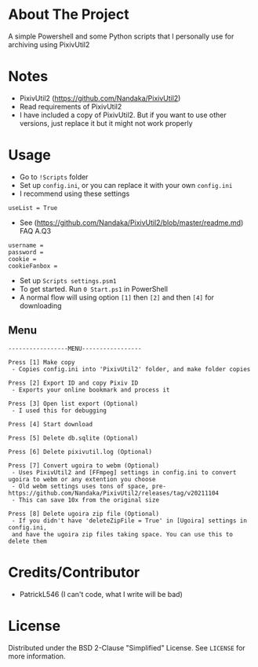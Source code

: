 # About The Project
A simple Powershell and some Python scripts that I personally use for archiving using PixivUtil2

# Notes
 - PixivUtil2 (https://github.com/Nandaka/PixivUtil2)
 - Read requirements of PixivUtil2
 - I have included a copy of PixivUtil2. But if you want to use other versions, just replace it but it might not work properly

# Usage
 - Go to `!Scripts` folder
 - Set up `config.ini`, or you can replace it with your own `config.ini`
 - I recommend using these settings
```
useList = True
```
 - See (https://github.com/Nandaka/PixivUtil2/blob/master/readme.md) FAQ A.Q3
```
username =
password =
cookie =
cookieFanbox =
```
 - Set up `Scripts settings.psm1`
 - To get started. Run `0 Start.ps1` in PowerShell
 - A normal flow will using option `[1]` then `[2]` and then `[4]` for downloading

## Menu
```
-----------------MENU-----------------

Press [1] Make copy
 - Copies config.ini into 'PixivUtil2' folder, and make folder copies

Press [2] Export ID and copy Pixiv ID
 - Exports your online bookmark and process it

Press [3] Open list export (Optional)
 - I used this for debugging

Press [4] Start download

Press [5] Delete db.sqlite (Optional)

Press [6] Delete pixivutil.log (Optional)

Press [7] Convert ugoira to webm (Optional)
 - Uses PixivUtil2 and [FFmpeg] settings in config.ini to convert ugoira to webm or any extention you choose
 - Old webm settings uses tons of space, pre-https://github.com/Nandaka/PixivUtil2/releases/tag/v20211104
 - This can save 10x from the original size

Press [8] Delete ugoira zip file (Optional)
 - If you didn't have 'deleteZipFile = True' in [Ugoira] settings in config.ini,
 and have the ugoira zip files taking space. You can use this to delete them
```

# Credits/Contributor
 - PatrickL546 (I can't code, what I write will be bad)

# License

Distributed under the BSD 2-Clause "Simplified" License. See `LICENSE` for more information.
